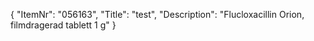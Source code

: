 {
  "ItemNr": "056163",
  "Title": "test",
  "Description": "Flucloxacillin Orion, filmdragerad tablett 1 g"
}